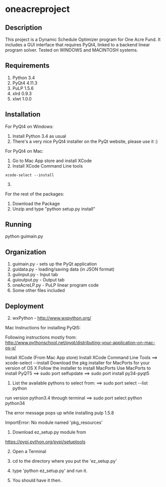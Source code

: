 # oneacreproject


Description
------------------------
This project is a Dynamic Schedule Optimizer program for One Acre Fund. It includes a GUI interface that requires PyQt4, linked to a backend linear program solver. Tested on WINDOWS and MACINTOSH systems.

Requirements
------------------------
1. Python 3.4
2. PyQt4 4.11.3
3. PuLP 1.5.6
4. xlrd 0.9.3
5. xlwt 1.0.0

Installation
------------------------
For PyQt4 on Windows:
1. Install Python 3.4 as usual
2. There's a very nice PyQt4 installer on the PyQt website, please use it :)

For PyQt4 on Mac:
1. Go to Mac App store and install XCode
2. Install XCode Command Line tools 
```
xcode-select --install
```
3. 

For the rest of the packages:
1. Download the Package
2. Unzip and type "python setup.py install"

Running
------------------------
python guimain.py

Organization
------------------------
1. guimain.py - sets up the PyQt application
2. guidata.py - loading/saving data (in JSON format)
3. guiinput.py - Input tab
4. guioutput.py - Output tab
5. oneAcreLP.py - PuLP linear program code
6. Some other files included

Deployment
------------------------

2. wxPython - http://www.wxpython.org/

Mac Instructions for installing PyQt5:

Following instructions mostly from:
http://www.pythonschool.net/pyqt/distributing-your-application-on-mac-os-x/

Install XCode (From Mac App store)
Install XCode Command Line Tools
==> xcode-select --install
Download the pkg installer for MacPorts for your version of OS X
Follow the installer to install MacPorts
Use MacPorts to install PyQT5
==> sudo port selfupdate
==> sudo port install py34-pyqt5

1. List the available pythons to select from:
==> sudo port select --list python

run version python3.4 through terminal
==> sudo port select python python34

The error message pops up while installing pulp 1.5.8

ImportError: No module named 'pkg_resources'

1) Download ez_setup.py module from

https://pypi.python.org/pypi/setuptools

2) Open a Terminal

3) cd to the directory where you put the 'ez_setup.py'

4) type 'python ez_setup.py' and run it.

5) You should have it then.

